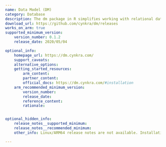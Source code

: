 ```yaml
---
name: Data Model (DM)
category: Database
description: The dm package in R simplifies working with relational data by unifying local data frames and databases, offering tools for data manipulation, model creation, and deployment.
download_url: https://github.com/cynkra/dm/releases
works_on_arm: true
supported_minimum_version:
    version_number: 0.1.2
    release_date: 2020/05/04

optional_info:
    homepage_url: https://dm.cynkra.com/
    support_caveats:
    alternative_options:
    getting_started_resources:
        arm_content:
        partner_content:
        official_docs: https://dm.cynkra.com/#installation
    arm_recommended_minimum_version:
        version_number:
        release_date:
        reference_content:
        rationale:


optional_hidden_info:
    release_notes__supported_minimum:
    release_notes__recommended_minimum:
    other_info: Linux/ARM64 release notes are not available. Installation and testing are done via the [tar archive](https://github.com/cynkra/dm/releases/tag/v0.1.2).

---
```

